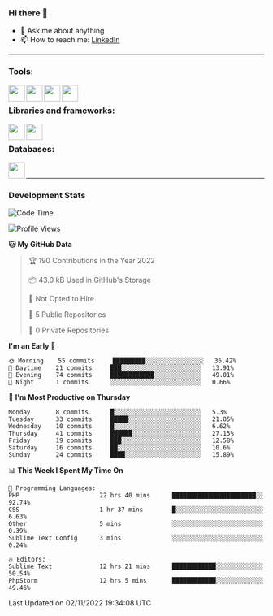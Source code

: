 ### Hi there 👋

<!-- - 🔭 I’m currently working on [huyviet] -->
- 💬 Ask me about anything
- 📫 How to reach me: [LinkedIn]
<!-- - ⚡ Fun fact: abc -->

---

### Tools:
<img align='left' height="32" width="32" src="https://cdn.jsdelivr.net/npm/simple-icons@4.8.0/icons/phpstorm.svg" />
<img align='left' height="32" width="32" src="https://cdn.jsdelivr.net/npm/simple-icons@4.8.0/icons/sublimetext.svg" />
<img align='left' height="32" width="32" src="https://cdn.jsdelivr.net/npm/simple-icons@4.8.0/icons/laragon.svg" />
<img align='left' height="32" width="32" src="https://cdn.jsdelivr.net/npm/simple-icons@4.8.0/icons/xampp.svg" />
<br>

### Libraries and frameworks:
<img align='left' height="32" width="32" src="https://cdn.jsdelivr.net/npm/simple-icons@4.8.0/icons/laravel.svg" />
<img align='left' height="32" width="32" src="https://cdn.jsdelivr.net/npm/simple-icons@4.8.0/icons/jquery.svg" />
<br>

### Databases:
<img align='left' height="32" width="32" src="https://cdn.jsdelivr.net/npm/simple-icons@4.8.0/icons/mysql.svg" />
<br>

---
### Development Stats
<!--START_SECTION:waka-->
![Code Time](http://img.shields.io/badge/Code%20Time-294%20hrs-blue)

![Profile Views](http://img.shields.io/badge/Profile%20Views-7-blue)

**🐱 My GitHub Data** 

> 🏆 190 Contributions in the Year 2022
 > 
> 📦 43.0 kB Used in GitHub's Storage 
 > 
> 🚫 Not Opted to Hire
 > 
> 📜 5 Public Repositories 
 > 
> 🔑 0 Private Repositories  
 > 
**I'm an Early 🐤** 

```text
🌞 Morning    55 commits     █████████░░░░░░░░░░░░░░░░   36.42% 
🌆 Daytime    21 commits     ███░░░░░░░░░░░░░░░░░░░░░░   13.91% 
🌃 Evening    74 commits     ████████████░░░░░░░░░░░░░   49.01% 
🌙 Night      1 commits      ░░░░░░░░░░░░░░░░░░░░░░░░░   0.66%

```
📅 **I'm Most Productive on Thursday** 

```text
Monday       8 commits      █░░░░░░░░░░░░░░░░░░░░░░░░   5.3% 
Tuesday      33 commits     █████░░░░░░░░░░░░░░░░░░░░   21.85% 
Wednesday    10 commits     █░░░░░░░░░░░░░░░░░░░░░░░░   6.62% 
Thursday     41 commits     ██████░░░░░░░░░░░░░░░░░░░   27.15% 
Friday       19 commits     ███░░░░░░░░░░░░░░░░░░░░░░   12.58% 
Saturday     16 commits     ██░░░░░░░░░░░░░░░░░░░░░░░   10.6% 
Sunday       24 commits     ████░░░░░░░░░░░░░░░░░░░░░   15.89%

```


📊 **This Week I Spent My Time On** 

```text
💬 Programming Languages: 
PHP                      22 hrs 40 mins      ███████████████████████░░   92.74% 
CSS                      1 hr 37 mins        █░░░░░░░░░░░░░░░░░░░░░░░░   6.63% 
Other                    5 mins              ░░░░░░░░░░░░░░░░░░░░░░░░░   0.39% 
Sublime Text Config      3 mins              ░░░░░░░░░░░░░░░░░░░░░░░░░   0.24%

🔥 Editors: 
Sublime Text             12 hrs 21 mins      ████████████░░░░░░░░░░░░░   50.54% 
PhpStorm                 12 hrs 5 mins       ████████████░░░░░░░░░░░░░   49.46%

```


 Last Updated on 02/11/2022 19:34:08 UTC
<!--END_SECTION:waka-->

[huyviet]: https://huyviet.vn/
[LinkedIn]: https://www.linkedin.com/in/huy-nguyễn-733a23246/
